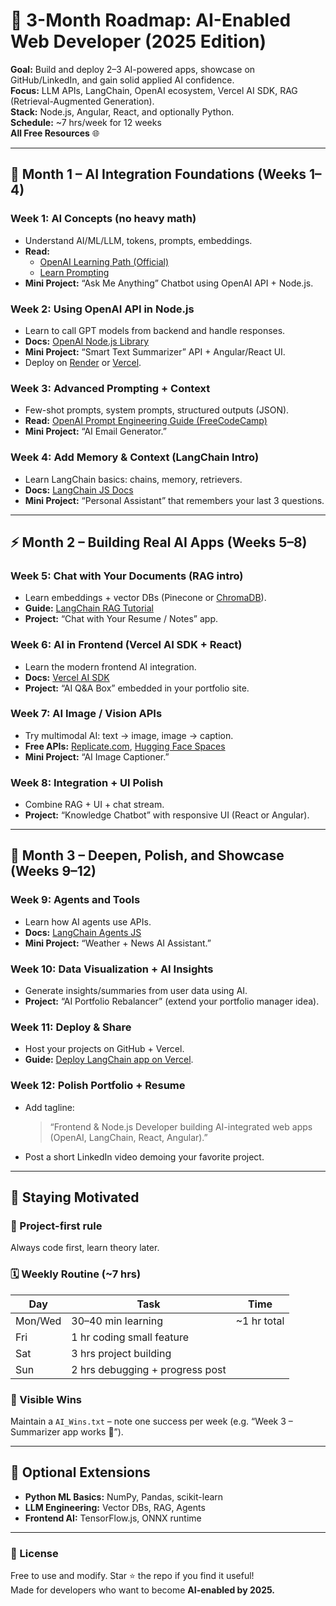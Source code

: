 
# 🚀 3-Month Roadmap: AI-Enabled Web Developer (2025 Edition)

**Goal:** Build and deploy 2–3 AI-powered apps, showcase on GitHub/LinkedIn, and gain solid applied AI confidence.  
**Focus:** LLM APIs, LangChain, OpenAI ecosystem, Vercel AI SDK, RAG (Retrieval-Augmented Generation).  
**Stack:** Node.js, Angular, React, and optionally Python.  
**Schedule:** ~7 hrs/week for 12 weeks  
**All Free Resources** 🌐  

---

## 🧩 Month 1 – AI Integration Foundations (Weeks 1–4)

### Week 1: AI Concepts (no heavy math)
- Understand AI/ML/LLM, tokens, prompts, embeddings.  
- **Read:**  
  - [OpenAI Learning Path (Official)](https://platform.openai.com/docs/learning)  
  - [Learn Prompting](https://learnprompting.org/)  
- **Mini Project:** “Ask Me Anything” Chatbot using OpenAI API + Node.js.

### Week 2: Using OpenAI API in Node.js
- Learn to call GPT models from backend and handle responses.  
- **Docs:** [OpenAI Node.js Library](https://platform.openai.com/docs/guides/node)  
- **Mini Project:** “Smart Text Summarizer” API + Angular/React UI.  
- Deploy on [Render](https://render.com/) or [Vercel](https://vercel.com/).

### Week 3: Advanced Prompting + Context
- Few-shot prompts, system prompts, structured outputs (JSON).  
- **Read:** [OpenAI Prompt Engineering Guide (FreeCodeCamp)](https://www.freecodecamp.org/news/prompt-engineering-guide/)  
- **Mini Project:** “AI Email Generator.”

### Week 4: Add Memory & Context (LangChain Intro)
- Learn LangChain basics: chains, memory, retrievers.  
- **Docs:** [LangChain JS Docs](https://js.langchain.com/docs/)  
- **Mini Project:** “Personal Assistant” that remembers your last 3 questions.

---

## ⚡ Month 2 – Building Real AI Apps (Weeks 5–8)

### Week 5: Chat with Your Documents (RAG intro)
- Learn embeddings + vector DBs (Pinecone or [ChromaDB](https://docs.trychroma.com/)).  
- **Guide:** [LangChain RAG Tutorial](https://js.langchain.com/docs/tutorials/rag)  
- **Project:** “Chat with Your Resume / Notes” app.

### Week 6: AI in Frontend (Vercel AI SDK + React)
- Learn the modern frontend AI integration.  
- **Docs:** [Vercel AI SDK](https://sdk.vercel.ai/docs)  
- **Project:** “AI Q&A Box” embedded in your portfolio site.

### Week 7: AI Image / Vision APIs
- Try multimodal AI: text → image, image → caption.  
- **Free APIs:** [Replicate.com](https://replicate.com/explore), [Hugging Face Spaces](https://huggingface.co/spaces)  
- **Mini Project:** “AI Image Captioner.”

### Week 8: Integration + UI Polish
- Combine RAG + UI + chat stream.  
- **Project:** “Knowledge Chatbot” with responsive UI (React or Angular).

---

## 🧠 Month 3 – Deepen, Polish, and Showcase (Weeks 9–12)

### Week 9: Agents and Tools
- Learn how AI agents use APIs.  
- **Docs:** [LangChain Agents JS](https://js.langchain.com/docs/modules/agents)  
- **Mini Project:** “Weather + News AI Assistant.”

### Week 10: Data Visualization + AI Insights
- Generate insights/summaries from user data using AI.  
- **Project:** “AI Portfolio Rebalancer” (extend your portfolio manager idea).  

### Week 11: Deploy & Share
- Host your projects on GitHub + Vercel.  
- **Guide:** [Deploy LangChain app on Vercel](https://sdk.vercel.ai/docs/guides/deploying-langchain).

### Week 12: Polish Portfolio + Resume
- Add tagline:  
  > “Frontend & Node.js Developer building AI-integrated web apps (OpenAI, LangChain, React, Angular).”  
- Post a short LinkedIn video demoing your favorite project.

---

## 🔄 Staying Motivated

### 💪 Project-first rule
Always code first, learn theory later.

### 🗓️ Weekly Routine (~7 hrs)
| Day | Task | Time |
|-----|------|------|
| Mon/Wed | 30–40 min learning | ~1 hr total |
| Fri | 1 hr coding small feature | |
| Sat | 3 hrs project building | |
| Sun | 2 hrs debugging + progress post | |

### 🎯 Visible Wins
Maintain a `AI_Wins.txt` – note one success per week (e.g. “Week 3 – Summarizer app works 🎉”).

---

## 🧱 Optional Extensions
- **Python ML Basics:** NumPy, Pandas, scikit-learn  
- **LLM Engineering:** Vector DBs, RAG, Agents  
- **Frontend AI:** TensorFlow.js, ONNX runtime  

---

### 🧾 License
Free to use and modify. Star ⭐ the repo if you find it useful!  
Made for developers who want to become **AI-enabled by 2025.**
